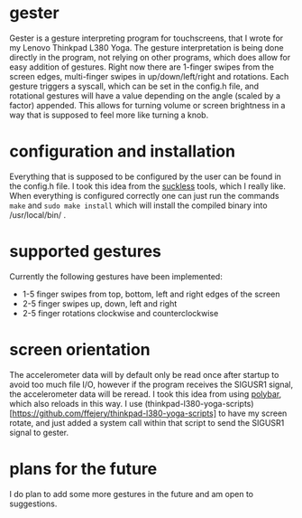 # gester
Gester is a gesture interpreting program for  touchscreens, that I wrote for my Lenovo Thinkpad L380 Yoga.
The gesture interpretation is being done directly in the program, not relying on other programs, which does allow for easy addition of gestures.
Right now there are 1-finger swipes from the screen edges, multi-finger swipes in up/down/left/right and rotations.
Each gesture triggers a syscall, which can be set in the config.h file, and rotational gestures will have a value depending on the angle (scaled by a factor) appended.
This allows for turning volume or screen brightness in a way that is supposed to feel more like turning a knob.

# configuration and installation
Everything that is supposed to be configured by the user can be found in the config.h file. 
I took this idea from the [suckless](https://suckless.org) tools, which I really like.
When everything is configured correctly one can just run the commands ```make``` and ```sudo make install``` which will install the compiled binary into /usr/local/bin/ .


# supported gestures
Currently the following gestures have been implemented:
* 1-5 finger swipes from top, bottom, left and right edges of the screen
* 2-5 finger swipes up, down, left and right
* 2-5 finger rotations clockwise and counterclockwise

# screen orientation
The accelerometer data will by default only be read once after startup to avoid too much file I/O, however if the program receives the SIGUSR1 signal, the accelerometer data will be reread.
I took this idea from using [polybar](https://github.com/polybar/polybar), which also reloads in this way. I use (thinkpad-l380-yoga-scripts)[https://github.com/ffejery/thinkpad-l380-yoga-scripts]
to have my screen rotate, and just added a system call within that script to send the SIGUSR1 signal to gester.

# plans for the future
I do plan to add some more gestures in the future and am open to suggestions.
